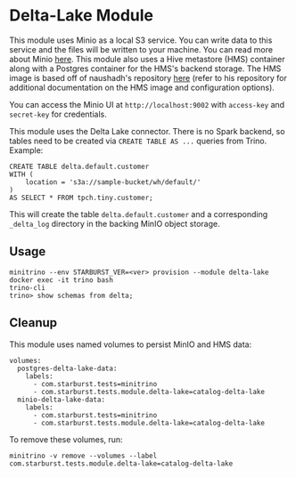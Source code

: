 # Delta-Lake Module

This module uses Minio as a local S3 service. You can write data to this service
and the files will be written to your machine. You can read more about Minio
[here](https://docs.min.io/docs/minio-docker-quickstart-guide.html). This module
also uses a Hive metastore (HMS) container along with a Postgres container for
the HMS's backend storage. The HMS image is based off of naushadh's repository
[here](https://github.com/naushadh/hive-metastore) (refer to his repository for
additional documentation on the HMS image and configuration options).

You can access the Minio UI at `http://localhost:9002` with `access-key` and
`secret-key` for credentials.

This module uses the Delta Lake connector. There is no Spark backend, so tables
need to be created via `CREATE TABLE AS ...` queries from Trino. Example:

    CREATE TABLE delta.default.customer 
    WITH (
        location = 's3a://sample-bucket/wh/default/'
    )
    AS SELECT * FROM tpch.tiny.customer;

This will create the table `delta.default.customer` and a corresponding
`_delta_log` directory in the backing MinIO object storage.

## Usage

    minitrino --env STARBURST_VER=<ver> provision --module delta-lake
    docker exec -it trino bash 
    trino-cli
    trino> show schemas from delta;

## Cleanup

This module uses named volumes to persist MinIO and HMS data:

    volumes:
      postgres-delta-lake-data:
        labels:
          - com.starburst.tests=minitrino
          - com.starburst.tests.module.delta-lake=catalog-delta-lake
      minio-delta-lake-data:
        labels:
          - com.starburst.tests=minitrino
          - com.starburst.tests.module.delta-lake=catalog-delta-lake

To remove these volumes, run:

    minitrino -v remove --volumes --label com.starburst.tests.module.delta-lake=catalog-delta-lake

